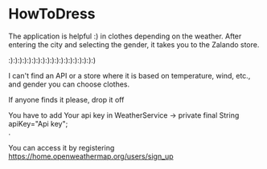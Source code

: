 # HowToDress


The application is helpful :) in clothes depending on the weather.
After entering the city and selecting the gender, it takes you to the Zalando store.

:):):):):):):):):):):):):):):):):):):)


I can't find an API or a store where it is based on temperature, wind, etc., and gender you can choose clothes.

If anyone finds it please,  drop it off



You have to add  Your api key in    WeatherService ->   private final String apiKey="Api key";  
.

You can access it by registering https://home.openweathermap.org/users/sign_up
